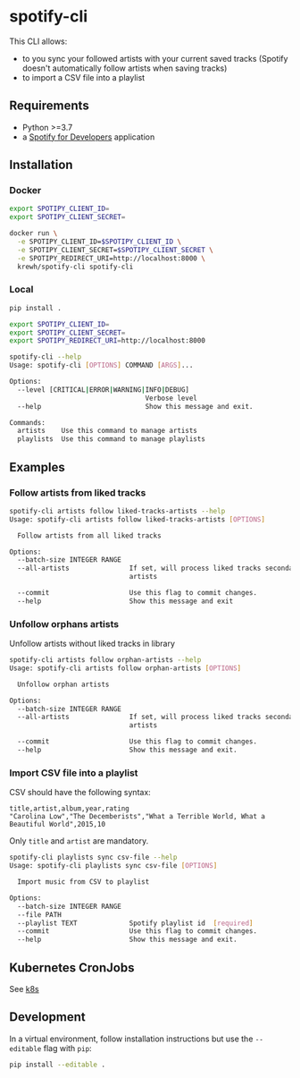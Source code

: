 # spotify-cli

This CLI allows:
* to you sync your followed artists with your current saved tracks (Spotify doesn't automatically follow artists when saving tracks)
* to import a CSV file into a playlist

## Requirements
* Python >=3.7
* a [Spotify for Developers](https://developer.spotify.com/) application

## Installation

### Docker

```bash
export SPOTIPY_CLIENT_ID=
export SPOTIPY_CLIENT_SECRET=

docker run \
  -e SPOTIPY_CLIENT_ID=$SPOTIPY_CLIENT_ID \
  -e SPOTIPY_CLIENT_SECRET=$SPOTIPY_CLIENT_SECRET \
  -e SPOTIPY_REDIRECT_URI=http://localhost:8000 \
  krewh/spotify-cli spotify-cli
```

### Local
```bash
pip install .

export SPOTIPY_CLIENT_ID=
export SPOTIPY_CLIENT_SECRET=
export SPOTIPY_REDIRECT_URI=http://localhost:8000

spotify-cli --help
Usage: spotify-cli [OPTIONS] COMMAND [ARGS]...

Options:
  --level [CRITICAL|ERROR|WARNING|INFO|DEBUG]
                                  Verbose level
  --help                          Show this message and exit.

Commands:
  artists    Use this command to manage artists
  playlists  Use this command to manage playlists
```

## Examples

### Follow artists from liked tracks

```bash
spotify-cli artists follow liked-tracks-artists --help
Usage: spotify-cli artists follow liked-tracks-artists [OPTIONS]

  Follow artists from all liked tracks

Options:
  --batch-size INTEGER RANGE
  --all-artists               If set, will process liked tracks secondary
                              artists

  --commit                    Use this flag to commit changes.
  --help                      Show this message and exit
```

### Unfollow orphans artists

Unfollow artists without liked tracks in library

```bash
spotify-cli artists follow orphan-artists --help
Usage: spotify-cli artists follow orphan-artists [OPTIONS]

  Unfollow orphan artists

Options:
  --batch-size INTEGER RANGE
  --all-artists               If set, will process liked tracks secondary
                              artists

  --commit                    Use this flag to commit changes.
  --help                      Show this message and exit.
```

### Import CSV file into a playlist

CSV should have the following syntax:

```
title,artist,album,year,rating
"Carolina Low","The Decemberists","What a Terrible World, What a Beautiful World",2015,10
```

Only `title` and `artist` are mandatory.

```bash
spotify-cli playlists sync csv-file --help
Usage: spotify-cli playlists sync csv-file [OPTIONS]

  Import music from CSV to playlist

Options:
  --batch-size INTEGER RANGE
  --file PATH
  --playlist TEXT             Spotify playlist id  [required]
  --commit                    Use this flag to commit changes.
  --help                      Show this message and exit.
```

## Kubernetes CronJobs

See [k8s](./k8s)

## Development

In a virtual environment, follow installation instructions but use the `--editable` flag with `pip`:

```bash
pip install --editable .
```
